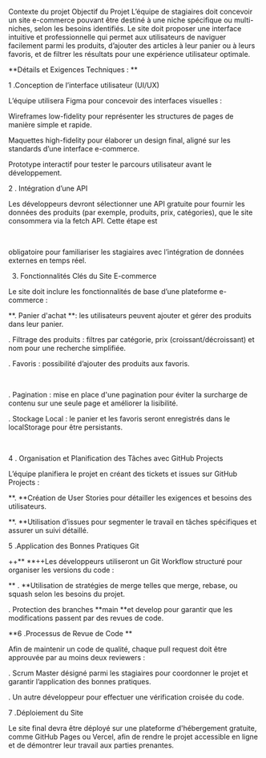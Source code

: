 Contexte du projet
Objectif du Projet
L’équipe de stagiaires doit concevoir un site e-commerce pouvant être destiné à une niche spécifique ou multi-niches, selon les besoins identifiés. Le site doit proposer une interface intuitive et professionnelle qui permet aux utilisateurs de naviguer facilement parmi les produits, d’ajouter des articles à leur panier ou à leurs favoris, et de filtrer les résultats pour une expérience utilisateur optimale.

**Détails et Exigences Techniques : **

1 .Conception de l’interface utilisateur (UI/UX)

L’équipe utilisera Figma pour concevoir des interfaces visuelles :

Wireframes low-fidelity pour représenter les structures de pages de manière simple et rapide.

Maquettes high-fidelity pour élaborer un design final, aligné sur les standards d’une interface e-commerce.

Prototype interactif pour tester le parcours utilisateur avant le développement.

2 . Intégration d’une API

Les développeurs devront sélectionner une API gratuite pour fournir les données des produits (par exemple, produits, prix, catégories), que le site consommera via la fetch API. Cette étape est

​

obligatoire pour familiariser les stagiaires avec l’intégration de données externes en temps réel.

3. Fonctionnalités Clés du Site E-commerce

Le site doit inclure les fonctionnalités de base d’une plateforme e-commerce :

**. Panier d'achat **: les utilisateurs peuvent ajouter et gérer des produits dans leur panier.

. Filtrage des produits : filtres par catégorie, prix (croissant/décroissant) et nom pour une recherche simplifiée.

. Favoris : possibilité d’ajouter des produits aux favoris.

​

. Pagination : mise en place d'une pagination pour éviter la surcharge de contenu sur une seule page et améliorer la lisibilité.

. Stockage Local : le panier et les favoris seront enregistrés dans le localStorage pour être persistants.

​

4 . Organisation et Planification des Tâches avec GitHub Projects

L’équipe planifiera le projet en créant des tickets et issues sur GitHub Projects :

**. **Création de User Stories pour détailler les exigences et besoins des utilisateurs.

**. **Utilisation d’issues pour segmenter le travail en tâches spécifiques et assurer un suivi détaillé.

5 .Application des Bonnes Pratiques Git

++**
**++Les développeurs utiliseront un Git Workflow structuré pour organiser les versions du code :

** . **Utilisation de stratégies de merge telles que merge, rebase, ou squash selon les besoins du projet.

. Protection des branches **main **et develop pour garantir que les modifications passent par des revues de code.

**6 .Processus de Revue de Code **

Afin de maintenir un code de qualité, chaque pull request doit être approuvée par au moins deux reviewers :

. Scrum Master désigné parmi les stagiaires pour coordonner le projet et garantir l’application des bonnes pratiques.

. Un autre développeur pour effectuer une vérification croisée du code.

7 .Déploiement du Site

Le site final devra être déployé sur une plateforme d'hébergement gratuite, comme GitHub Pages ou Vercel, afin de rendre le projet accessible en ligne et de démontrer leur travail aux parties        prenantes.